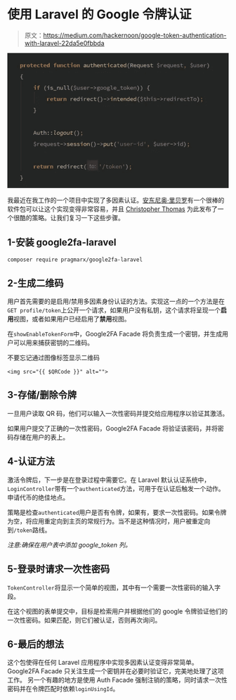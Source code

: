 # 使用 Laravel 的 Google 令牌认证

> 原文：<https://medium.com/hackernoon/google-token-authentication-with-laravel-22da5e0fbbda>

![](img/d4995386e0a213f05cb897060074959b.png)

我最近在我工作的一个项目中实现了多因素认证。[安东尼奥·里贝罗](https://medium.com/u/dde5a8ca29bc?source=post_page-----22da5e0fbbda--------------------------------)有一个很棒的软件包可以让这个实现变得非常容易，并且 [Christopher Thomas](https://www.sitepoint.com/2fa-in-laravel-with-google-authenticator-get-secure/) 为此发布了一个很酷的策略。让我们复习一下这些步骤。

## 1-安装 google2fa-laravel

```
composer require pragmarx/google2fa-laravel
```

## 2-生成二维码

用户首先需要的是启用/禁用多因素身份认证的方法。实现这一点的一个方法是在`GET profile/token`上公开一个请求，如果用户没有私钥，这个请求将呈现一个**启用**视图，或者如果用户已经启用了**禁用**视图。

在`showEnableTokenForm`中，Google2FA Facade 将负责生成一个密钥，并生成用户可以用来捕获密钥的二维码。

不要忘记通过图像标签显示二维码

```
<img src="{{ $QRCode }}" alt="">
```

## 3-存储/删除令牌

一旦用户读取 QR 码，他们可以输入一次性密码并提交给应用程序以验证其激活。

如果用户提交了正确的一次性密码，Google2FA Facade 将验证该密码，并将密码存储在用户的表上。

## 4-认证方法

激活令牌后，下一步是在登录过程中需要它。在 Laravel 默认认证系统中，`LoginController`带有一个`authenticated`方法，可用于在认证后触发一个动作。申请代币的绝佳地点。

策略是检查`authenticated`用户是否有令牌，如果有，要求一次性密码。如果令牌为空，将应用重定向到主页的常规行为。当不是这种情况时，用户被重定向到`/token`路线。

*注意:确保在用户表中添加 google_token 列。*

## 5-登录时请求一次性密码

`TokenController`将显示一个简单的视图，其中有一个需要一次性密码的输入字段。

在这个视图的表单提交中，目标是检索用户并根据他们的 google 令牌验证他们的一次性密码。如果匹配，则它们被认证，否则再次询问。

## 6-最后的想法

这个包使得在任何 Laravel 应用程序中实现多因素认证变得非常简单。Google2FA Facade 只关注生成一个密钥并在必要时验证它，完美地处理了这项工作。
另一个有趣的地方是使用 Auth Facade 强制注销的策略，同时请求一次性密码并在令牌匹配时依赖`loginUsingId`。